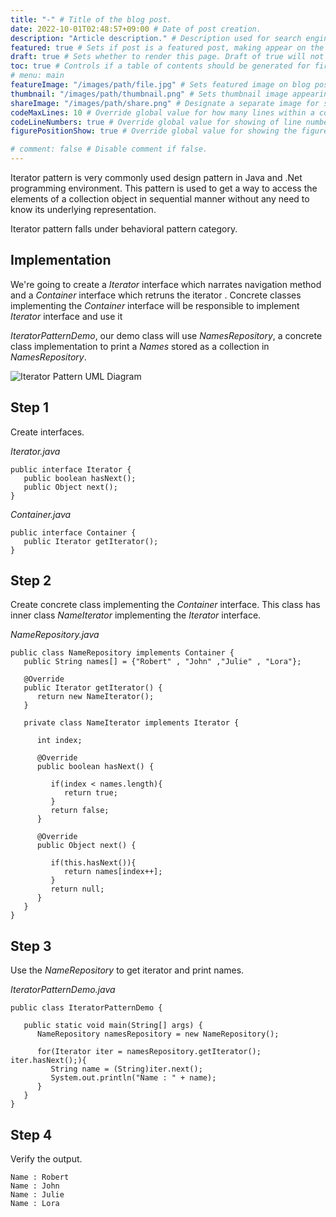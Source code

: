 ```yaml
---
title: "-" # Title of the blog post.
date: 2022-10-01T02:48:57+09:00 # Date of post creation.
description: "Article description." # Description used for search engine.
featured: true # Sets if post is a featured post, making appear on the home page side bar.
draft: true # Sets whether to render this page. Draft of true will not be rendered.
toc: true # Controls if a table of contents should be generated for first-level links automatically.
# menu: main
featureImage: "/images/path/file.jpg" # Sets featured image on blog post.
thumbnail: "/images/path/thumbnail.png" # Sets thumbnail image appearing inside card on homepage.
shareImage: "/images/path/share.png" # Designate a separate image for social media sharing.
codeMaxLines: 10 # Override global value for how many lines within a code block before auto-collapsing.
codeLineNumbers: true # Override global value for showing of line numbers within code block.
figurePositionShow: true # Override global value for showing the figure label.

# comment: false # Disable comment if false.
---
```


  

Iterator pattern is very commonly used design pattern in Java and .Net programming environment. This pattern is used to get a way to access the elements of a collection object in sequential manner without any need to know its underlying representation.

Iterator pattern falls under behavioral pattern category.

## Implementation

We're going to create a _Iterator_ interface which narrates navigation method and a _Container_ interface which retruns the iterator . Concrete classes implementing the _Container_ interface will be responsible to implement _Iterator_ interface and use it

_IteratorPatternDemo_, our demo class will use _NamesRepository_, a concrete class implementation to print a _Names_ stored as a collection in _NamesRepository_.

![Iterator Pattern UML Diagram](https://www.tutorialspoint.com/design_pattern/images/iterator_pattern_uml_diagram.jpg)

## Step 1

Create interfaces.

_Iterator.java_

```
public interface Iterator {
   public boolean hasNext();
   public Object next();
}
```

_Container.java_

```
public interface Container {
   public Iterator getIterator();
}
```

## Step 2

Create concrete class implementing the _Container_ interface. This class has inner class _NameIterator_ implementing the _Iterator_ interface.

_NameRepository.java_

```
public class NameRepository implements Container {
   public String names[] = {"Robert" , "John" ,"Julie" , "Lora"};

   @Override
   public Iterator getIterator() {
      return new NameIterator();
   }

   private class NameIterator implements Iterator {

      int index;

      @Override
      public boolean hasNext() {
      
         if(index < names.length){
            return true;
         }
         return false;
      }

      @Override
      public Object next() {
      
         if(this.hasNext()){
            return names[index++];
         }
         return null;
      }
   }
}
```

## Step 3

Use the _NameRepository_ to get iterator and print names.

_IteratorPatternDemo.java_

```
public class IteratorPatternDemo {

   public static void main(String[] args) {
      NameRepository namesRepository = new NameRepository();

      for(Iterator iter = namesRepository.getIterator(); iter.hasNext();){
         String name = (String)iter.next();
         System.out.println("Name : " + name);
      } 
   }
}
```

## Step 4

Verify the output.

```
Name : Robert
Name : John
Name : Julie
Name : Lora

```